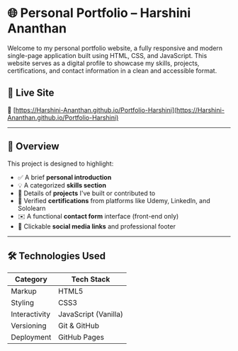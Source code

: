 # 🌐 Personal Portfolio – Harshini Ananthan

Welcome to my personal portfolio website, a fully responsive and modern single-page application built using HTML, CSS, and JavaScript. This website serves as a digital profile to showcase my skills, projects, certifications, and contact information in a clean and accessible format.

## 🚀 Live Site

🔗 [https://Harshini-Ananthan.github.io/Portfolio-Harshini](https://Harshini-Ananthan.github.io/Portfolio-Harshini)

---

## 📌 Overview

This project is designed to highlight:

- ✅ A brief **personal introduction**
- 💡 A categorized **skills section**
- 🧠 Details of **projects** I've built or contributed to
- 📜 Verified **certifications** from platforms like Udemy, LinkedIn, and Sololearn
- ✉️ A functional **contact form** interface (front-end only)
- 🔗 Clickable **social media links** and professional footer

---

## 🛠️ Technologies Used

| Category     | Tech Stack                    |
|--------------|-------------------------------|
| Markup       | HTML5                         |
| Styling      | CSS3                          |
| Interactivity| JavaScript (Vanilla)          |
| Versioning   | Git & GitHub                  |
| Deployment   | GitHub Pages                  |


